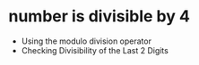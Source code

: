 # number is divisible by 4
- Using the modulo division operator 
- Checking Divisibility of the Last 2 Digits